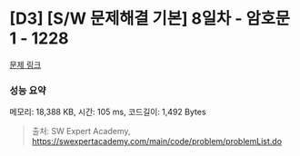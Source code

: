 # [D3] [S/W 문제해결 기본] 8일차 - 암호문1 - 1228 

[문제 링크](https://swexpertacademy.com/main/code/problem/problemDetail.do?contestProbId=AV14w-rKAHACFAYD) 

### 성능 요약

메모리: 18,388 KB, 시간: 105 ms, 코드길이: 1,492 Bytes



> 출처: SW Expert Academy, https://swexpertacademy.com/main/code/problem/problemList.do
